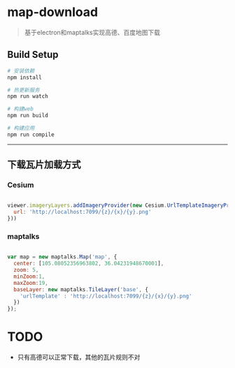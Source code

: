 # map-download

> 基于electron和maptalks实现高德、百度地图下载

## Build Setup

``` bash
# 安装依赖
npm install

# 热更新服务
npm run watch

# 构建web
npm run build

# 构建应用
npm run compile

```
---

## 下载瓦片加载方式

### Cesium

```javascript

viewer.imageryLayers.addImageryProvider(new Cesium.UrlTemplateImageryProvider({
  url: 'http://localhost:7099/{z}/{x}/{y}.png'
}))

```

### maptalks

```javascript

var map = new maptalks.Map('map', {
  center: [105.08052356963802, 36.04231948670001],
  zoom: 5,
  minZoom:1,
  maxZoom:19,
  baseLayer: new maptalks.TileLayer('base', {
    'urlTemplate' : 'http://localhost:7099/{z}/{x}/{y}.png'
  })
});

```

# TODO

+ 只有高德可以正常下载，其他的瓦片规则不对
